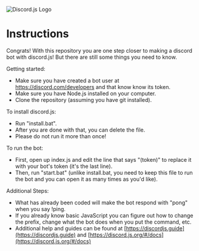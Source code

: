 ![Discord.js Logo](https://cdn.discordapp.com/emojis/744691792095608872.png?v=1)
# Instructions
Congrats! With this repository you are one step closer to making a discord bot with discord.js! But there are still some things you need to know.

Getting started:
- Make sure you have created a bot user at https://discord.com/developers and that know know its token.
- Make sure you have Node.js installed on your computer.
- Clone the repository (assuming you have git installed).

To install discord.js:
- Run "install.bat".
- After you are done with that, you can delete the file.
- Please do not run it more than once!

To run the bot:
- First, open up index.js and edit the line that says "(token)" to replace it with your bot's token (it's the last line).
- Then, run "start.bat" (unlike install.bat, you need to keep this file to run the bot and you can open it as many times as you'd like).

Additional Steps:
- What has already been coded will make the bot respond with "pong" when you say !ping.
- If you already know basic JavaScript you can figure out how to change the prefix, change what the bot does when you put the command, etc.
- Additional help and guides can be found at [https://discordjs.guide](https://discordjs.guide) and [https://discord.js.org/#/docs](https://discord.js.org/#/docs)
